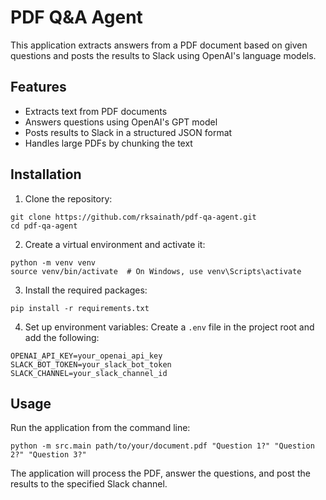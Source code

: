 # PDF Q&A Agent

This application extracts answers from a PDF document based on given questions and posts the results to Slack using OpenAI's language models.

## Features

- Extracts text from PDF documents
- Answers questions using OpenAI's GPT model
- Posts results to Slack in a structured JSON format
- Handles large PDFs by chunking the text

## Installation

1. Clone the repository:

```
git clone https://github.com/rksainath/pdf-qa-agent.git
cd pdf-qa-agent
```

2. Create a virtual environment and activate it:

```
python -m venv venv
source venv/bin/activate  # On Windows, use venv\Scripts\activate
```

3. Install the required packages:

```
pip install -r requirements.txt
```

4. Set up environment variables:
   Create a `.env` file in the project root and add the following:

```
OPENAI_API_KEY=your_openai_api_key
SLACK_BOT_TOKEN=your_slack_bot_token
SLACK_CHANNEL=your_slack_channel_id
```

## Usage

Run the application from the command line:

```
python -m src.main path/to/your/document.pdf "Question 1?" "Question 2?" "Question 3?"
```

The application will process the PDF, answer the questions, and post the results to the specified Slack channel.
